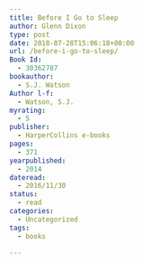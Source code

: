 ```yaml
---
title: Before I Go to Sleep
author: Glenn Dixon
type: post
date: 2018-07-28T15:06:18+00:00
url: /before-i-go-to-sleep/
Book Id:
  - 30362787
bookauthor:
  - S.J. Watson
Author l-f:
  - Watson, S.J.
myrating:
  - 5
publisher:
  - HarperCollins e-books
pages:
  - 371
yearpublished:
  - 2014
dateread:
  - 2016/11/30
status:
  - read
categories:
  - Uncategorized
tags:
  - books

---
```

